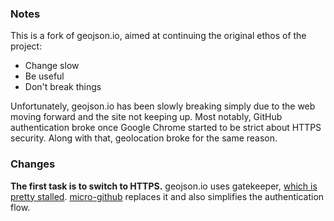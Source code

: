 ### Notes

This is a fork of geojson.io, aimed at continuing the original ethos of the project:

- Change slow
- Be useful
- Don't break things

Unfortunately, geojson.io has been slowly breaking simply due to the web moving
forward and the site not keeping up. Most notably, GitHub authentication broke
once Google Chrome started to be strict about HTTPS security. Along with that,
geolocation broke for the same reason.

### Changes

**The first task is to switch to HTTPS.** geojson.io uses gatekeeper, [which is pretty stalled](https://github.com/prose/gatekeeper/issues/38).
[micro-github](https://github.com/mxstbr/micro-github) replaces it and also simplifies
the authentication flow.
